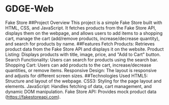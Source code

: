 # GDGE-Web
Fake Store
##Project Overview
This project is a simple Fake Store built with HTML, CSS, and JavaScript. It fetches products from the Fake Store API, displays them on the webpage, and allows users to add items to a shopping cart, manage the cart (add/remove products, increase/decrease quantity), and search for products by name.
##Features
Fetch Products: Retrieves product data from the Fake Store API and displays it on the website.
Product Listing: Displays products with title, image, price, and "Add to Cart" button.
Search Functionality: Users can search for products using the search bar.
Shopping Cart: Users can add products to the cart, increase/decrease quantities, or remove items.
Responsive Design: The layout is responsive and adjusts for different screen sizes.
##Technologies Used
HTML5: Structure and layout of the webpage.
CSS3: Styling for the page layout and elements.
JavaScript: Handles fetching of data, cart management, and dynamic DOM manipulation.
Fake Store API: Provides mock product data (https://fakestoreapi.com).
